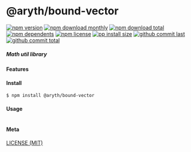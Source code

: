 # @aryth/bound-vector

[![npm version][badge-npm-version]][url-npm]
[![npm download monthly][badge-npm-download-monthly]][url-npm]
[![npm download total][badge-npm-download-total]][url-npm]
[![npm dependents][badge-npm-dependents]][url-github]
[![npm license][badge-npm-license]][url-npm]
[![pp install size][badge-pp-install-size]][url-pp]
[![github commit last][badge-github-last-commit]][url-github]
[![github commit total][badge-github-commit-count]][url-github]

[//]: <> (Shields)
[badge-npm-version]: https://flat.badgen.net/npm/v/@aryth/bound-vector
[badge-npm-download-monthly]: https://flat.badgen.net/npm/dm/@aryth/bound-vector
[badge-npm-download-total]:https://flat.badgen.net/npm/dt/@aryth/bound-vector
[badge-npm-dependents]: https://flat.badgen.net/npm/dependents/@aryth/bound-vector
[badge-npm-license]: https://flat.badgen.net/npm/license/@aryth/bound-vector
[badge-pp-install-size]: https://flat.badgen.net/packagephobia/install/@aryth/bound-vector
[badge-github-last-commit]: https://flat.badgen.net/github/last-commit/hoyeungw/vect
[badge-github-commit-count]: https://flat.badgen.net/github/commits/hoyeungw/vect

[//]: <> (Link)
[url-npm]: https://npmjs.org/package/@aryth/bound-vector
[url-pp]: https://packagephobia.now.sh/result?p=@aryth/bound-vector
[url-github]: https://github.com/hoyeungw/vect

##### Math util library

#### Features

#### Install
```console
$ npm install @aryth/bound-vector
```

#### Usage
```js
```

#### Meta
[LICENSE (MIT)](LICENSE)
